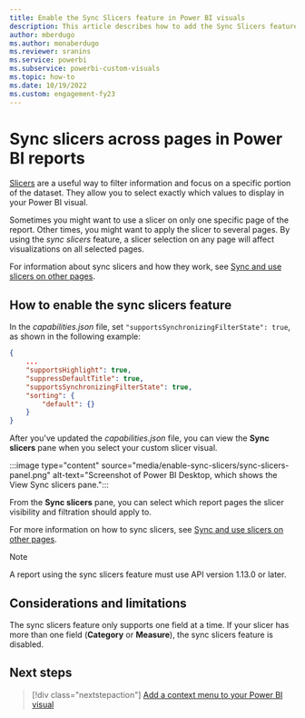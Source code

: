 ```yaml
---
title: Enable the Sync Slicers feature in Power BI visuals
description: This article describes how to add the Sync Slicers feature to Power BI visuals.
author: mberdugo
ms.author: monaberdugo
ms.reviewer: sranins
ms.service: powerbi
ms.subservice: powerbi-custom-visuals
ms.topic: how-to
ms.date: 10/19/2022
ms.custom: engagement-fy23
---
```


# Sync slicers across pages in Power BI reports

[Slicers](../../visuals/power-bi-visualization-slicers.md) are a useful way to filter information and focus on a specific portion of the dataset. They allow you to select exactly which values to display in your Power BI visual.

Sometimes you might want to use a slicer on only one specific page of the report. Other times, you might want to apply the slicer to several pages. By using the *sync slicers* feature, a slicer selection on any page will affect visualizations on all selected pages.

For information about sync slicers and how they work, see [Sync and use slicers on other pages](../../visuals/power-bi-visualization-slicers.md#sync-and-use-slicers-on-other-pages).

## How to enable the sync slicers feature

In the *capabilities.json* file, set `"supportsSynchronizingFilterState": true`, as shown in the following example:

```json
{
    ...
    "supportsHighlight": true,
    "suppressDefaultTitle": true,
    "supportsSynchronizingFilterState": true,
    "sorting": {
        "default": {}
    }
}
```

After you've updated the *capabilities.json* file, you can view the **Sync slicers** pane when you select your custom slicer visual.

:::image type="content" source="media/enable-sync-slicers/sync-slicers-panel.png" alt-text="Screenshot of Power BI Desktop, which shows the View Sync slicers pane.":::

From the **Sync slicers** pane, you can select which report pages the slicer visibility and filtration should apply to.

For more information on how to sync slicers, see [Sync and use slicers on other pages](../../visuals/power-bi-visualization-slicers.md#sync-and-use-slicers-on-other-pages).

>[!NOTE]
>A report using the sync slicers feature must use API version 1.13.0 or later.

## Considerations and limitations

The sync slicers feature only supports one field at a time. If your slicer has more than one field (**Category** or **Measure**), the sync slicers feature is disabled.

## Next steps

> [!div class="nextstepaction"]
> [Add a context menu to your Power BI visual](context-menu.md)
